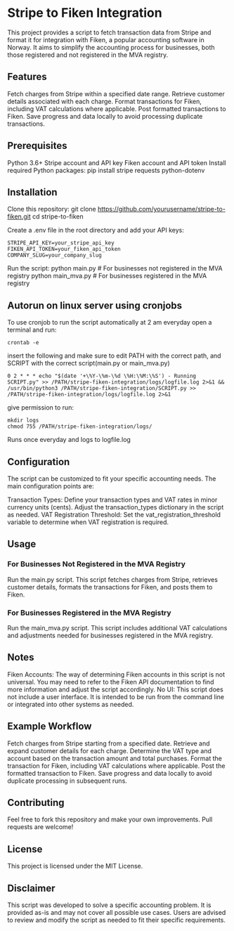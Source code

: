 # Stripe to Fiken Integration
This project provides a script to fetch transaction data from Stripe and format it for integration with Fiken, a popular accounting software in Norway. It aims to simplify the accounting process for businesses, both those registered and not registered in the MVA registry.

## Features
Fetch charges from Stripe within a specified date range.
Retrieve customer details associated with each charge.
Format transactions for Fiken, including VAT calculations where applicable.
Post formatted transactions to Fiken.
Save progress and data locally to avoid processing duplicate transactions.
## Prerequisites
Python 3.6+
Stripe account and API key
Fiken account and API token
Install required Python packages:
pip install stripe requests python-dotenv
## Installation
Clone this repository:
git clone https://github.com/yourusername/stripe-to-fiken.git
cd stripe-to-fiken

Create a .env file in the root directory and add your API keys:
```
STRIPE_API_KEY=your_stripe_api_key
FIKEN_API_TOKEN=your_fiken_api_token
COMPANY_SLUG=your_company_slug
```
Run the script:
python main.py # For businesses not registered in the MVA registry
python main_mva.py # For businesses registered in the MVA registry

## Autorun on linux server using cronjobs
To use cronjob to run the script automatically at 2 am everyday open a terminal and run:
```
crontab -e
```
insert the following and make sure to edit PATH with the correct path, and SCRIPT with the correct script(main.py or main_mva.py)
```
0 2 * * * echo "$(date '+\%Y-\%m-\%d \%H:\%M:\%S') - Running SCRIPT.py" >> /PATH/stripe-fiken-integration/logs/logfile.log 2>&1 && /usr/bin/python3 /PATH/stripe-fiken-integration/SCRIPT.py >> /PATH/stripe-fiken-integration/logs/logfile.log 2>&1
```
give permission to run:
```
mkdir logs
chmod 755 /PATH/stripe-fiken-integration/logs/
```
Runs once everyday and logs to logfile.log

## Configuration
The script can be customized to fit your specific accounting needs. The main configuration points are:

Transaction Types: Define your transaction types and VAT rates in minor currency units (cents). Adjust the transaction_types dictionary in the script as needed.
VAT Registration Threshold: Set the vat_registration_threshold variable to determine when VAT registration is required.
## Usage
### For Businesses Not Registered in the MVA Registry
Run the main.py script. This script fetches charges from Stripe, retrieves customer details, formats the transactions for Fiken, and posts them to Fiken.

### For Businesses Registered in the MVA Registry
Run the main_mva.py script. This script includes additional VAT calculations and adjustments needed for businesses registered in the MVA registry.

## Notes
Fiken Accounts: The way of determining Fiken accounts in this script is not universal. You may need to refer to the Fiken API documentation to find more information and adjust the script accordingly.
No UI: This script does not include a user interface. It is intended to be run from the command line or integrated into other systems as needed.
## Example Workflow
Fetch charges from Stripe starting from a specified date.
Retrieve and expand customer details for each charge.
Determine the VAT type and account based on the transaction amount and total purchases.
Format the transaction for Fiken, including VAT calculations where applicable.
Post the formatted transaction to Fiken.
Save progress and data locally to avoid duplicate processing in subsequent runs.
## Contributing
Feel free to fork this repository and make your own improvements. Pull requests are welcome!

## License
This project is licensed under the MIT License.

## Disclaimer
This script was developed to solve a specific accounting problem. It is provided as-is and may not cover all possible use cases. Users are advised to review and modify the script as needed to fit their specific requirements.
